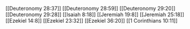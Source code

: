 [[Deuteronomy 28:37]]
[[Deuteronomy 28:59]]
[[Deuteronomy 29:20]]
[[Deuteronomy 29:28]]
[[Isaiah 8:18]]
[[Jeremiah 19:8]]
[[Jeremiah 25:18]]
[[Ezekiel 14:8]]
[[Ezekiel 23:32]]
[[Ezekiel 36:20]]
[[1 Corinthians 10:11]]
